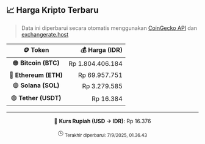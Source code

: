 

<!-- HARGA_KRIPTO -->
## 📈 Harga Kripto Terbaru

> Data ini diperbarui secara otomatis menggunakan [CoinGecko API](https://www.coingecko.com/) dan [exchangerate.host](https://exchangerate.host/)

<div align="center">

| 🪙 Token | 💰 Harga (IDR) |
|:------:|---------------:|
| 🟠 **Bitcoin (BTC)**   | Rp 1.804.406.184 |
| 🔵 **Ethereum (ETH)**  | Rp 69.957.751 |
| 🟣 **Solana (SOL)**    | Rp 3.279.585 |
| 🟢 **Tether (USDT)**   | Rp 16.384 |

---

💱 **Kurs Rupiah (USD → IDR)**: Rp 16.376

🕒 <sub>Terakhir diperbarui: 7/9/2025, 01.36.43</sub>

</div>
<!-- /HARGA_KRIPTO -->